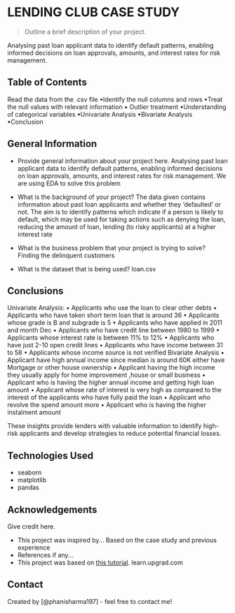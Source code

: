 # LENDING CLUB CASE STUDY
> Outline a brief description of your project.

Analysing past loan applicant data to identify default patterns, enabling informed
decisions on loan approvals, amounts, and interest rates for risk management.

## Table of Contents
 Read the data from the .csv file
▪Identify the null columns and rows
▪Treat the null values with relevant information
▪ Outlier treatment
▪Understanding of categorical variables
▪Univariate Analysis
▪Bivariate Analysis
▪Conclusion

<!-- You can include any other section that is pertinent to your problem -->

## General Information

- Provide general information about your project here.
  Analysing past loan applicant data to identify default patterns, enabling informed
  decisions on loan approvals, amounts, and interest rates for risk management. We are using EDA to solve this problem

- What is the background of your project?
  The data given contains information about past loan applicants and whether they
  ‘defaulted’ or not. The aim is to identify patterns which indicate if a person is likely to
  default, which may be used for taking actions such as denying the loan, reducing the
  amount of loan, lending (to risky applicants) at a higher interest rate

- What is the business problem that your project is trying to solve?
  Finding the delinquent customers 

- What is the dataset that is being used?
  loan.csv

<!-- You don't have to answer all the questions - just the ones relevant to your project. -->

## Conclusions
Univariate Analysis:
• Applicants who use the loan to clear other debts
• Applicants who have taken short term loan that is around 36
• Applicants whose grade is B and subgrade is 5
• Applicants who have applied in 2011 and month Dec
• Applicants who have credit line between 1980 to 1999
• Applicants whose interest rate is between 11% to 12%
• Applicants who have just 2-10 open credit lines
• Applicants who have income between 31 to 58
• Applicants whose income source is not verified
 Bivariate Analysis
• Applicant have high annual income since median is around 60K either have Mortgage or other house ownership
• Applicant having the high income they usually apply for home improvement ,house or small business
• Applicant who is having the higher annual income and getting high loan amount
• Applicant whose rate of interest is very high as compared to the interest of the applicants who have fully paid the loan
• Applicant who revolve the spend amount more
• Applicant who is having the higher instalment amount

These insights provide lenders with valuable information to identify high-risk applicants and develop strategies to reduce potential financial losses.

<!-- You don't have to answer all the questions - just the ones relevant to your project. -->

## Technologies Used
- seaborn
- matplotlib
- pandas

<!-- As the libraries versions keep on changing, it is recommended to mention the version of library used in this project -->

## Acknowledgements
Give credit here.
- This project was inspired by... 
  Based on the case study and previous experience
- References if any...
- This project was based on [this tutorial](https://www.example.com). 
  learn.upgrad.com


## Contact
Created by [@phanisharma197] - feel free to contact me!


<!-- Optional -->
<!-- ## License -->
<!-- This project is open source and available under the [... License](). -->

<!-- You don't have to include all sections - just the one's relevant to your project -->